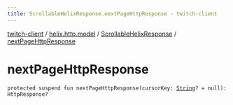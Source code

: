 ```yaml
---
title: ScrollableHelixResponse.nextPageHttpResponse - twitch-client
---
```


[twitch-client](../../index.html) / [helix.http.model](../index.html) / [ScrollableHelixResponse](index.html) / [nextPageHttpResponse](./next-page-http-response.html)

# nextPageHttpResponse

`protected suspend fun nextPageHttpResponse(cursorKey: `[`String`](https://kotlinlang.org/api/latest/jvm/stdlib/kotlin/-string/index.html)`? = null): HttpResponse?`